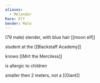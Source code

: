 ```yaml
---
aliases:
  - Melondor
Race: Elf
Gender: Male
---
```


(79 male)
slender, with blue hair
[[moon elf]]

student at the [[Blackstaff Academy]]

knows [[Mirt the Merciless]]

is allergic to children

smaller then 2 meters, not a [[Giant]]